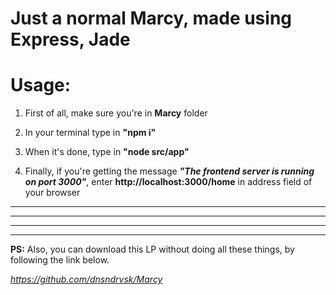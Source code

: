 # Just a normal Marcy, made using Express, Jade

# Usage:

1. First of all, make sure you're in <b>Marcy</b> folder

2. In your terminal type in <b>"npm i"</b>

3. When it's done, type in <b>"node src/app"</b>

4. Finally, if you're getting the message <b><i>"The frontend server is running on port 3000"</i></b>, enter <b>http://localhost:3000/home</b> in address field of your browser

<hr>
<hr>
<hr>
<hr>

<b>PS:</b> Also, you can download this LP without doing all these things, by following the link below.

<i>https://github.com/dnsndrvsk/Marcy</i>
